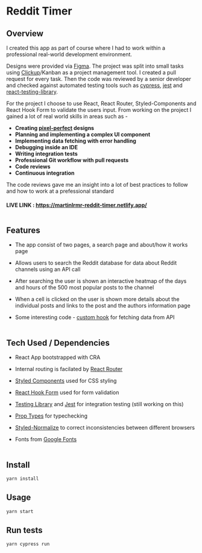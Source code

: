 # Reddit Timer <br />

## Overview

I created this app as part of course where I had to work within a professional real-world development environment.

Designs were provided via [Figma](https://figma.com/). The project was split into small tasks using [Clickup](https://clickup.com/)/Kanban as a project management tool. I created a pull request for every task. Then the code was reviewed by a senior developer and checked against automated testing tools such as [cypress](https://www.cypress.io/), [jest](https://jestjs.io/) and [react-testing-library](https://testing-library.com/).

For the project I choose to use React, React Router, Styled-Components and React Hook Form to validate the users input. From working on the project I gained a lot of real world skills in areas such as -

- **Creating [pixel-perfect]((https://chrome.google.com/webstore/detail/pixel-perfect-pro/nnhifpoojdlddpnhjbhiagddgckpmpfb)) designs**
- **Planning and implementing a complex UI component**
- **Implementing data fetching with error handling**
- **Debugging inside an IDE**
- **Writing integration tests**
- **Professional Git workflow with pull requests**
- **Code reviews**
- **Continuous integration**

The code reviews gave me an insight into a lot of best practices to follow and how to work at a prefessional standard


#### LIVE LINK : https://martinlrmr-reddit-timer.netlify.app/ <br /><br />

## Features

- The app consist of two pages, a search page and about/how it works page 

- Allows users to search the Reddit database for data about Reddit channels using an API call

- After searching the user is shown an interactive heatmap of the days and hours of the 500 most popular posts to the channel

- When a cell is clicked on the user is shown more details about the individual posts and links to the post and the authors information page 

- Some interesting code - [custom hook](https://github.com/martinlrmr/react-projects/blob/main/reddit-timer/src/components/useFetchPosts.js) for fetching data from API<br /><br />                


## Tech Used / Dependencies

- React App bootstrapped with CRA

- Internal routing is facilated by [React Router](https://reactrouter.com/)

- [Styled Components](https://styled-components.com/) used for CSS styling

- [React Hook Form](https://react-hook-form.com/) used for form validation

- [Testing Library](https://testing-library.com/) and [Jest](https://jestjs.io/) for integration testing (still working on this)

- [Prop Types](https://reactjs.org/docs/typechecking-with-proptypes.html) for typechecking

- [Styled-Normalize](https://www.npmjs.com/package/styled-normalize) to correct inconsistencies between different browsers

- Fonts from [Google Fonts](https://fonts.google.com/) <br /><br />


## Install

```sh
yarn install
```


## Usage

```sh
yarn start
```


## Run tests

```sh
yarn cypress run
```
